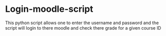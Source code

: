 # Login-moodle-script
This python script allows one to enter the username and password and the script will login to there moodle and check there grade for a given course ID
